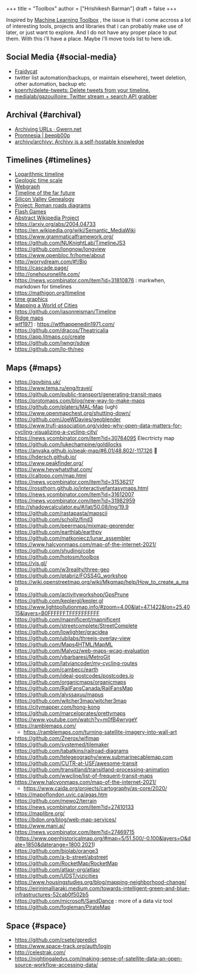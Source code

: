 +++
title = "Toolbox"
author = ["Hrishikesh Barman"]
draft = false
+++

Inspired by [Machine Learning Toolbox](https://amitness.com/toolbox/) , the issue is that i come accross a lot of interesting tools, projects and libraries that i can probably make use of later, or just want to explore. And I do not have any proper place to put them. With this i'll have a place.
Maybe i'll move tools list to here idk.


## Social Media {#social-media}

-   [Fraidycat](https://fraidyc.at/)
-   twitter list automation(backups, or maintain elsewhere), tweet deletion, other automation, backup etc
-   [koenrh/delete-tweets: Delete tweets from your timeline.](https://github.com/koenrh/delete-tweets)
-   [medialab/gazouilloire: Twitter stream + search API grabber](https://github.com/medialab/gazouilloire)


## Archival {#archival}

-   [Archiving URLs · Gwern.net](https://www.gwern.net/Archiving-URLs)
-   [Promnesia | beepb00p](https://beepb00p.xyz/promnesia.html)
-   [archivy/archivy: Archivy is a self-hostable knowledge](https://github.com/archivy/archivy)


## Timelines {#timelines}

-   [Logarithmic timeline](<https://en.wikipedia.org/wiki/Logarithmic_timeline>)
-   [Geologic time scale](<https://en.wikipedia.org/wiki/Geologic_time_scale>)
-   [Webgraph](<https://en.wikipedia.org/wiki/Webgraph>)
-   [Timeline of the far future](<https://en.wikipedia.org/wiki/Timeline_of_the_far_future>)
-   [Silicon Valley Genealogy](<https://www.chiphistory.org/698-silicon-valley-genealogy>)
-   [Project: Roman roads diagrams](<https://sashamaps.net/docs/maps/roman-roads-index/>)
-   [Flash Games](<http://www.flashgamehistory.com/>)
-   [Abstract Wikipedia Project](<https://meta.wikimedia.org/wiki/Abstract_Wikipedia/July_2020_announcement>)
-   <https://arxiv.org/abs/2004.04733>
-   <https://en.wikipedia.org/wiki/Semantic_MediaWiki>
-   <https://www.grammaticalframework.org/>
-   <https://github.com/NUKnightLab/TimelineJS3>
-   <https://github.com/longnow/longview>
-   <https://www.openbloc.fr/home/about>
-   <http://worrydream.com/#!/Bio>
-   <https://cascade.page/>
-   <http://onehouronelife.com/>
-   <https://news.ycombinator.com/item?id=31810876> : markwhen, markdown for timelines
-   <https://mathigon.org/timeline>
-   [time graphics](<http://archive.is/nq0H4>)
-   [Mapping a World of Cities](<https://www.leventhalmap.org/projects/mapping-a-world-of-cities/>)
-   <https://github.com/jasonreisman/Timeline>
-   [Ridge maps](<https://github.com/ColCarroll/ridge_map>)
-   [wtf1971](<http://archive.is/rYiI3>) : <https://wtfhappenedin1971.com/>
-   <https://github.com/dracos/Theatricalia>
-   <https://app.litmaps.co/create>
-   <https://github.com/jwngr/sdow>
-   <https://github.com/lo-th/neo>


## Maps {#maps}

-   <https://govbins.uk/>
-   <https://www.tema.ru/eng/travel/>
-   <https://github.com/public-transport/generating-transit-maps>
-   <https://protomaps.com/blog/new-way-to-make-maps>
-   <https://github.com/platers/MAL-Map> (ugh)
-   <https://www.openmapchest.org/shutting-down/>
-   <https://github.com/JoeWDavies/geoblender>
-   <https://www.trufi-association.org/video-why-open-data-matters-for-cycling-visualizing-a-cycling-city/>
-   <https://news.ycombinator.com/item?id=30764095> Elecrtricty map
-   <https://github.com/lukechampine/goldilocks>
-   <https://anvaka.github.io/peak-map/#6.01/48.802/-117.126> 🌟
-   <https://hdersch.github.io/>
-   <https://www.peakfinder.org/>
-   <https://www.heywhatsthat.com/>
-   <https://caltopo.com/map.html>
-   <https://news.ycombinator.com/item?id=31536217>
-   <https://rossthorn.github.io/interactivefantasymaps.html>
-   <https://news.ycombinator.com/item?id=31612007>
-   <https://news.ycombinator.com/item?id=31982959>
-   <http://shadowcalculator.eu/#/lat/50.08/lng/19.9>
-   <https://github.com/rastapasta/mapscii>
-   <https://github.com/schollz/find3>
-   <https://github.com/peermaps/mixmap-georender>
-   <https://github.com/earthlab/earthpy>
-   <https://github.com/matkoniecz/lunar_assembler>
-   <https://www.halcyonmaps.com/map-of-the-internet-2021/>
-   <https://github.com/shuding/cobe>
-   <https://github.com/hotosm/toolbox>
-   <https://vis.gl/>
-   <https://github.com/w3reality/three-geo>
-   <https://github.com/ptabriz/FOSS4G_workshop>
-   <https://wiki.openstreetmap.org/wiki/Mkgmap/help/How_to_create_a_map>
-   <https://github.com/activityworkshop/GpsPrune>
-   <https://github.com/keplergl/kepler.gl>
-   <https://www.lightpollutionmap.info/#zoom=4.00&lat=47.1422&lon=25.4015&layers=B0FFFFFFTFFFFFFFFFF>
-   <https://github.com/mapnificent/mapnificent>
-   <https://github.com/streetcomplete/StreetComplete>
-   <https://github.com/lowlighter/gracidea>
-   <https://github.com/ubilabs/threejs-overlay-view>
-   <https://github.com/Maps4HTML/MapML>
-   <https://github.com/Malvoz/web-maps-wcag-evaluation>
-   <https://github.com/vbarbaresi/MetroGit>
-   <https://github.com/latviancoder/my-cycling-routes>
-   <https://github.com/cambecc/earth>
-   <https://github.com/ideal-postcodes/postcodes.io>
-   <https://github.com/organicmaps/organicmaps>
-   <https://github.com/RailFansCanada/RailFansMap>
-   <https://github.com/alyssaxuu/mapus>
-   <https://github.com/witcher3map/witcher3map>
-   <https://citymapper.com/hong-kong>
-   <https://github.com/marceloprates/prettymaps>
-   <https://www.youtube.com/watch?v=m0fB4wrvgeY>
-   <https://ramblemaps.com/>
    -   <https://ramblemaps.com/turning-satellite-imagery-into-wall-art>
-   <https://github.com/Znerox/wifimap>
-   <https://github.com/systemed/tilemaker>
-   <https://github.com/tabatkins/railroad-diagrams>
-   <https://github.com/telegeography/www.submarinecablemap.com>
-   <https://github.com/CUTR-at-USF/awesome-transit>
-   <https://github.com/transitland/transitland-processing-animation>
-   <https://github.com/wwcline/list-of-frequent-transit-maps>
-   <https://www.halcyonmaps.com/map-of-the-internet-2021/>
    -   <https://www.caida.org/projects/cartography/as-core/2020/>
-   <https://mapoflondon.uvic.ca/agas.htm>
-   <https://github.com/mewo2/terrain>
-   <https://news.ycombinator.com/item?id=27410133>
-   <https://maplibre.org/>
-   <https://bdon.org/blog/web-map-services/>
-   <https://www.mani.ai/>
-   <https://news.ycombinator.com/item?id=27469715> (<https://www.openhistoricalmap.org/#map=5/51.500/-0.100&layers=O&date=1850&daterange=1800,2021>)
-   <https://github.com/biolab/orange3>
-   <https://github.com/a-b-street/abstreet>
-   <https://github.com/RocketMap/RocketMap>
-   <https://github.com/atlasr-org/atlasr>
-   <https://github.com/UDST/vizicities>
-   <https://www.housingstudies.org/blog/mapping-neighborhood-change/>
-   <https://eirinimalliaraki.medium.com/towards-intelligent-green-and-blue-infrastructures-52cab0f502b5>
-   <https://github.com/microsoft/SandDance> : more of a data viz tool
-   <https://github.com/fogleman/PirateMap>


## Space {#space}

-   <https://github.com/csete/gpredict>
-   <https://www.space-track.org/auth/login>
-   <http://celestrak.com/>
-   <https://nightingaledvs.com/making-sense-of-satellite-data-an-open-source-workflow-accessing-data/>
